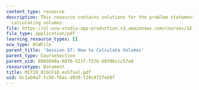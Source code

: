 ```yaml
---
content_type: resource
description: This resource contains solutions for the problem statements related to
  calculating volumes.
file: https://ol-ocw-studio-app-production.s3.amazonaws.com/courses/18-01sc-single-variable-calculus-fall-2010/bc1ab4a7fc56f6acd939f29c072fe58f_MIT18_01SCF10_ex57sol.pdf
file_type: application/pdf
learning_resource_types: []
ocw_type: OCWFile
parent_title: 'Session 57: How to Calculate Volumes'
parent_type: CourseSection
parent_uid: 896b940a-6076-521f-f57b-68f0bccc57a0
resourcetype: Document
title: MIT18_01SCF10_ex57sol.pdf
uid: bc1ab4a7-fc56-f6ac-d939-f29c072fe58f
---
```


